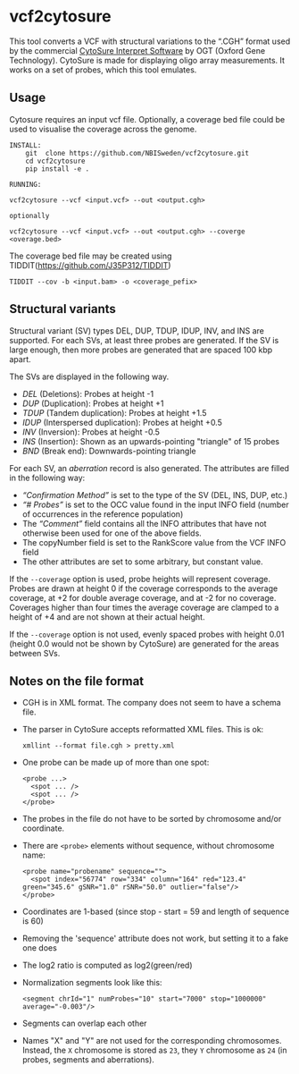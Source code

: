 # vcf2cytosure

This tool converts a VCF with structural variations to the “.CGH” format used by the
commercial
[CytoSure Interpret Software](https://www.ogt.com/products/246_cytosure_interpret_software)
by OGT (Oxford Gene Technology). CytoSure is made for displaying oligo array measurements.
It works on a set of probes, which this tool emulates. 

## Usage
Cytosure requires an input vcf file. Optionally, a coverage bed file could be used to visualise the coverage across the genome.

    INSTALL:
        git  clone https://github.com/NBISweden/vcf2cytosure.git
        cd vcf2cytosure
        pip install -e .

    RUNNING:
        
    vcf2cytosure --vcf <input.vcf> --out <output.cgh>
    
    optionally

    vcf2cytosure --vcf <input.vcf> --out <output.cgh> --coverge <overage.bed>

The coverage bed file may be created using TIDDIT(https://github.com/J35P312/TIDDIT)

    TIDDIT --cov -b <input.bam> -o <coverage_pefix>


## Structural variants
Structural variant (SV) types DEL, DUP, TDUP, IDUP, INV, and INS are supported.
For each SVs, at least three probes are generated. If the SV is large enough,
then more probes are generated that are spaced 100 kbp apart.

The SVs are displayed in the following way.

* *DEL* (Deletions): Probes at height -1
* *DUP* (Duplication): Probes at height +1
* *TDUP* (Tandem duplication): Probes at height +1.5
* *IDUP* (Interspersed duplication): Probes at height +0.5
* *INV* (Inversion): Probes at height -0.5
* *INS* (Insertion): Shown as an upwards-pointing "triangle" of 15 probes
* *BND* (Break end): Downwards-pointing triangle

For each SV, an *aberration* record is also generated. The attributes are
filled in the following way:

* *“Confirmation Method”* is set to the type of the SV (DEL, INS, DUP, etc.)
* *“# Probes”* is set to the OCC value found in the input INFO field (number
  of occurrences in the reference population)
* The *“Comment”* field contains all the INFO attributes that have not
  otherwise been used for one of the above fields.
* The copyNumber field is set to the RankScore value from the VCF INFO field
* The other attributes are set to some arbitrary, but constant value.

If the `--coverage` option is used, probe heights will represent coverage.
Probes are drawn at height 0 if the coverage corresponds to the average
coverage, at +2 for double average coverage, and at -2 for no coverage.
Coverages higher than four times the average coverage are clamped to
a height of +4 and are not shown at their actual height.

If the `--coverage` option is not used, evenly spaced probes with height 0.01
(height 0.0 would not be shown by CytoSure) are generated for the areas between
SVs.



## Notes on the file format

- CGH is in XML format. The company does not seem to have a schema file.
- The parser in CytoSure accepts reformatted XML files. This is ok:

      xmllint --format file.cgh > pretty.xml
- One probe can be made up of more than one spot:

      <probe ...>
        <spot ... />
        <spot ... />
      </probe>

- The probes in the file do not have to be sorted by chromosome and/or
  coordinate.
- There are `<probe>` elements without sequence, without chromosome name:

      <probe name="probename" sequence="">
        <spot index="56774" row="334" column="164" red="123.4" green="345.6" gSNR="1.0" rSNR="50.0" outlier="false"/>
      </probe>

- Coordinates are 1-based (since stop - start = 59 and length of sequence is 60)
- Removing the 'sequence' attribute does not work, but setting it to a fake one does
- The log2 ratio is computed as log2(green/red)
- Normalization segments look like this:

      <segment chrId="1" numProbes="10" start="7000" stop="1000000" average="-0.003"/>
- Segments can overlap each other
- Names "X" and "Y" are not used for the corresponding chromosomes. Instead,
  the `X` chromosome is stored as `23`, they `Y` chromosome as `24` (in probes,
  segments and aberrations).
